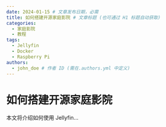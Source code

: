 ```yaml
---
date: 2024-01-15 # 文章发布日期，必需
title: 如何搭建开源家庭影院 # 文章标题 (也可通过 H1 标题自动获取)
categories:
  - 家庭影院
  - 教程
tags:
  - Jellyfin
  - Docker
  - Raspberry Pi
authors:
  - john_doe # 作者 ID (需在.authors.yml 中定义)
---
```


# 如何搭建开源家庭影院

本文将介绍如何使用 Jellyfin...

